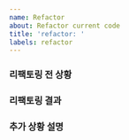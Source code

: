 ```yaml
---
name: Refactor
about: Refactor current code
title: 'refactor: '
labels: refactor
---
```


<!-- #56 refactor : 로그인 서비스에서 중복되는 부분을 함수로 처리하여 중복제거 -->

### **리팩토링 전 상황**

<!-- 리팩토링을 하게 된 이유에 대한 간결한 설명 -->

### **리팩토링 결과**

<!-- 리팩토링 후 결과에 대한 설명 -->

### **추가 상황 설명**

<!-- 추가 상황 설명 -->
